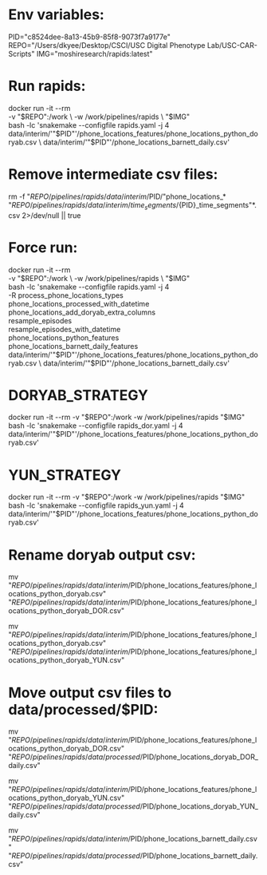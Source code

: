# Env variables:

PID="c8524dee-8a13-45b9-85f8-9073f7a9177e"
REPO="/Users/dkyee/Desktop/CSCI/USC Digital Phenotype Lab/USC-CAR-Scripts"
IMG="moshiresearch/rapids:latest"

# Run rapids:

docker run -it --rm \
  -v "$REPO":/work \
  -w /work/pipelines/rapids \
  "$IMG" \
  bash -lc 'snakemake --configfile rapids.yaml -j 4 \
    data/interim/'"$PID"'/phone_locations_features/phone_locations_python_doryab.csv \
    data/interim/'"$PID"'/phone_locations_barnett_daily.csv'

# Remove intermediate csv files:

rm -f "$REPO/pipelines/rapids/data/interim/$PID/"phone_locations_* \
      "$REPO/pipelines/rapids/data/interim/time_segments/${PID}_time_segments"*.csv 2>/dev/null || true

# Force run:

docker run -it --rm \
  -v "$REPO":/work \
  -w /work/pipelines/rapids \
  "$IMG" \
  bash -lc 'snakemake --configfile rapids.yaml -j 4 \
    -R process_phone_locations_types \
       phone_locations_processed_with_datetime \
       phone_locations_add_doryab_extra_columns \
       resample_episodes \
       resample_episodes_with_datetime \
       phone_locations_python_features \
       phone_locations_barnett_daily_features \
    data/interim/'"$PID"'/phone_locations_features/phone_locations_python_doryab.csv \
    data/interim/'"$PID"'/phone_locations_barnett_daily.csv'

# DORYAB_STRATEGY

docker run -it --rm -v "$REPO":/work -w /work/pipelines/rapids "$IMG" \
  bash -lc 'snakemake --configfile rapids_dor.yaml -j 4 \
    data/interim/'"$PID"'/phone_locations_features/phone_locations_python_doryab.csv'

# YUN_STRATEGY

docker run -it --rm -v "$REPO":/work -w /work/pipelines/rapids "$IMG" \
  bash -lc 'snakemake --configfile rapids_yun.yaml -j 4 \
    data/interim/'"$PID"'/phone_locations_features/phone_locations_python_doryab.csv'

# Rename doryab output csv:

mv "$REPO/pipelines/rapids/data/interim/$PID/phone_locations_features/phone_locations_python_doryab.csv" \
   "$REPO/pipelines/rapids/data/interim/$PID/phone_locations_features/phone_locations_python_doryab_DOR.csv"

mv "$REPO/pipelines/rapids/data/interim/$PID/phone_locations_features/phone_locations_python_doryab.csv" \
   "$REPO/pipelines/rapids/data/interim/$PID/phone_locations_features/phone_locations_python_doryab_YUN.csv"

# Move output csv files to data/processed/$PID:

mv "$REPO/pipelines/rapids/data/interim/$PID/phone_locations_features/phone_locations_python_doryab_DOR.csv" \
   "$REPO/pipelines/rapids/data/processed/$PID/phone_locations_doryab_DOR_daily.csv"

mv "$REPO/pipelines/rapids/data/interim/$PID/phone_locations_features/phone_locations_python_doryab_YUN.csv" \
   "$REPO/pipelines/rapids/data/processed/$PID/phone_locations_doryab_YUN_daily.csv"

mv "$REPO/pipelines/rapids/data/interim/$PID/phone_locations_barnett_daily.csv" \
   "$REPO/pipelines/rapids/data/processed/$PID/phone_locations_barnett_daily.csv"